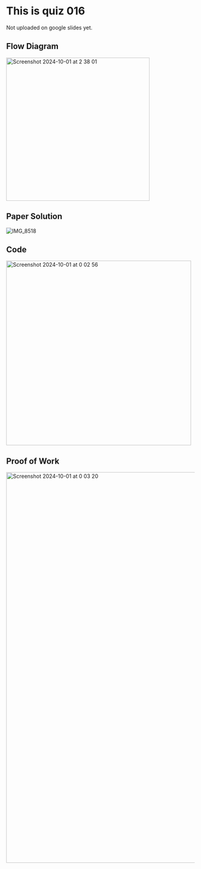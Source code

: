 # This is quiz 016
Not uploaded on google slides yet.

## Flow Diagram

<img width="383" alt="Screenshot 2024-10-01 at 2 38 01" src="https://github.com/user-attachments/assets/26d80b4d-ea2c-40d2-b656-3932b1fa2c37">



## Paper Solution

![IMG_8518](https://github.com/user-attachments/assets/384ec4e4-126f-4d12-a833-1fc57c4f41d2)



## Code

<img width="494" alt="Screenshot 2024-10-01 at 0 02 56" src="https://github.com/user-attachments/assets/4540d1c7-8da3-4688-a661-697637b903ce">




## Proof of Work

<img width="1045" alt="Screenshot 2024-10-01 at 0 03 20" src="https://github.com/user-attachments/assets/f0b05e5d-4ba3-477f-beb0-ce918e6c056d">
